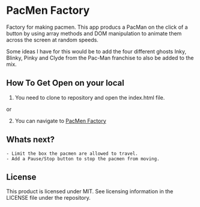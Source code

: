 # PacMen Factory

Factory for making pacmen. This app producs a PacMan on the click of a button by using array methods and DOM manipulation to animate them across the screen at random speeds. 

Some ideas I have for this would be to add the four different ghosts Inky, Blinky, Pinky and Clyde from the Pac-Man franchise to also be added to the mix.

## How To Get Open on your local
    
   1. You need to clone to repository and open the index.html file.
    
   or
   
   2. You can navigate to [PacMen Factory](https://apatel544.github.io/pacman-Game/)

## Whats next?
    - Limit the box the pacmen are allowed to travel.
    - Add a Pause/Stop button to stop the pacmen from moving.


## License
This product is licensed under MIT. See licensing information in the LICENSE file under the repository.

